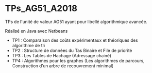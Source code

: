 # TPs_AG51_A2018

TPs de l'unité de valeur AG51 ayant pour libellé algorithmique avancée.

Réalisé en Java avec Netbeans

* TP1 : Comparaison des coûts expérimentaux et théoriques des algorithme de tri 
* TP2 : Structure de données du Tas Binaire et File de priorité
* TP3 : Les Tables de Hachage (Adressage chainé)
* TP4 : Algorithmes pour les graphes (Les algorithmes de parcours, Construction d’un arbre de recouvrement minimal)
